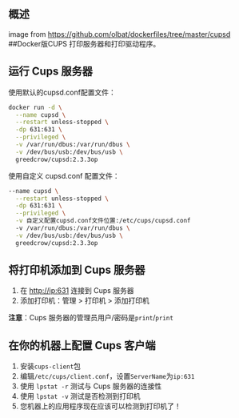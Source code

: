 ## 概述
image from
https://github.com/olbat/dockerfiles/tree/master/cupsd
##Docker版CUPS 打印服务器和打印驱动程序。

## 运行 Cups 服务器
使用默认的cupsd.conf配置文件：
```bash
docker run -d \
  --name cupsd \
  --restart unless-stopped \
  -dp 631:631 \
  --privileged \
  -v /var/run/dbus:/var/run/dbus \
  -v /dev/bus/usb:/dev/bus/usb \
  greedcrow/cupsd:2.3.3op
```

使用自定义 cupsd.conf 配置文件：
```bash
--name cupsd \
  --restart unless-stopped \
  -dp 631:631 \
  --privileged \
  -v 自定义配置cupsd.conf文件位置:/etc/cups/cupsd.conf
  -v /var/run/dbus:/var/run/dbus \
  -v /dev/bus/usb:/dev/bus/usb \
  greedcrow/cupsd:2.3.3op
```


## 将打印机添加到 Cups 服务器
1. 在 [http://ip:631](http://ip:631) 连接到 Cups 服务器
2. 添加打印机：管理 > 打印机 > 添加打印机

__注意__：Cups 服务器的管理员用户/密码是`print`/`print`

## 在你的机器上配置 Cups 客户端
1. 安装`cups-client`包
2. 编辑`/etc/cups/client.conf`，设置`ServerName`为`ip:631`
3. 使用 `lpstat -r` 测试与 Cups 服务器的连接性
4. 使用 `lpstat -v` 测试是否检测到打印机
5. 您机器上的应用程序现在应该可以检测到打印机了！
